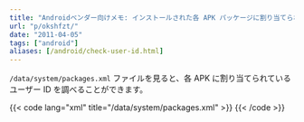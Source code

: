 ```yaml
---
title: "Androidベンダー向けメモ: インストールされた各 APK パッケージに割り当てられたユーザー ID を調べる (packages.xml)"
url: "p/okshfzt/"
date: "2011-04-05"
tags: ["android"]
aliases: [/android/check-user-id.html]
---
```


`/data/system/packages.xml` ファイルを見ると、各 APK に割り当てられているユーザー ID を調べることができます。

{{< code lang="xml" title="/data/system/packages.xml" >}}
<package name="com.example.history" codePath="/system/app/History.apk" system="true" ts="1301918167000" version="7" userId="10006">
  <sigs count="1">
    <cert index="3" />
  </sigs>
</package>
{{< /code >}}

